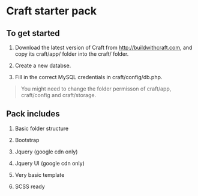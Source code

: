 # Craft starter pack

## To get started

1) Download the latest version of Craft from http://buildwithcraft.com, and copy its craft/app/ folder into the craft/ folder.

2) Create a new databse.

3) Fill in the correct MySQL credentials in craft/config/db.php.

> You might need to change the folder permisson of craft/app, craft/config and craft/storage.

## Pack includes

1) Basic folder structure

2) Bootstrap

3) Jquery (google cdn only)

4) Jquery UI (google cdn only)

5) Very basic template

6) SCSS ready
